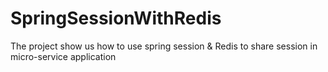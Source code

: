 # SpringSessionWithRedis
The project show us how to use spring session &amp; Redis to share session in micro-service application
